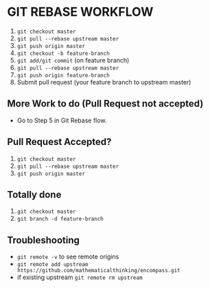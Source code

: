 

# GIT REBASE WORKFLOW

1. `git checkout master`
1. `git pull --rebase upstream master`
1. `git push origin master`
1. `git checkout -b feature-branch`
1. `git add/git commit` (on feature branch)
1. `git pull --rebase upstream master`
1. `git push origin feature-branch`
1. Submit pull request (your feature branch to upstream master)

## More Work to do (Pull Request not accepted)
* Go to Step 5 in Git Rebase flow.

## Pull Request Accepted? 
1. `git checkout master`
1. `git pull --rebase upstream master`
1. `git push origin master`


## Totally done
1. `git checkout master`
1. `git branch -d feature-branch`


## Troubleshooting
* `git remote -v` to see remote origins
* `git remote add upstream https://github.com/mathematicalthinking/encompass.git`
* if existing upstream `git remote rm upstream`
